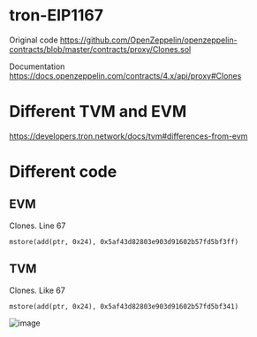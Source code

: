 # tron-EIP1167

Original code
https://github.com/OpenZeppelin/openzeppelin-contracts/blob/master/contracts/proxy/Clones.sol

Documentation
https://docs.openzeppelin.com/contracts/4.x/api/proxy#Clones

# Different TVM and EVM
https://developers.tron.network/docs/tvm#differences-from-evm

# Different code

## EVM 
Clones. Line 67
```
mstore(add(ptr, 0x24), 0x5af43d82803e903d91602b57fd5bf3ff)
```

## TVM
Clones. Like 67
```
mstore(add(ptr, 0x24), 0x5af43d82803e903d91602b57fd5bf341)
```
![image](https://user-images.githubusercontent.com/3336114/215693738-412257fd-88bb-472d-8b63-665d839dfd8c.png)
